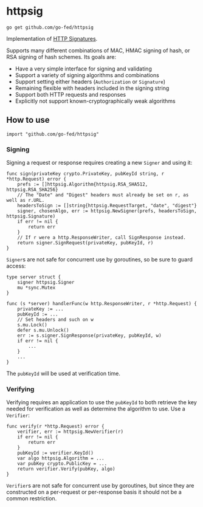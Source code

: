 # httpsig

`go get github.com/go-fed/httpsig`

Implementation of [HTTP Signatures](https://tools.ietf.org/html/draft-cavage-http-signatures).

Supports many different combinations of MAC, HMAC signing of hash, or RSA
signing of hash schemes. Its goals are:

* Have a very simple interface for signing and validating
* Support a variety of signing algorithms and combinations
* Support setting either headers (`Authorization` or `Signature`)
* Remaining flexible with headers included in the signing string
* Support both HTTP requests and responses
* Explicitly not support known-cryptographically weak algorithms

## How to use

`import "github.com/go-fed/httpsig"`

### Signing

Signing a request or response requires creating a new `Signer` and using it:

```
func sign(privateKey crypto.PrivateKey, pubKeyId string, r *http.Request) error {
	prefs := []httpsig.Algorithm{httpsig.RSA_SHA512, httpsig.RSA_SHA256}
	// The "Date" and "Digest" headers must already be set on r, as well as r.URL.
	headersToSign := []string{httpsig.RequestTarget, "date", "digest"}
	signer, chosenAlgo, err := httpsig.NewSigner(prefs, headersToSign, httpsig.Signature)
	if err != nil {
		return err
	}
	// If r were a http.ResponseWriter, call SignResponse instead.
	return signer.SignRequest(privateKey, pubKeyId, r)
}
```

`Signer`s are not safe for concurrent use by goroutines, so be sure to guard
access:

```
type server struct {
	signer httpsig.Signer
	mu *sync.Mutex
}

func (s *server) handlerFunc(w http.ResponseWriter, r *http.Request) {
	privateKey := ...
	pubKeyId := ...
	// Set headers and such on w
	s.mu.Lock()
	defer s.mu.Unlock()
	err := s.signer.SignResponse(privateKey, pubKeyId, w)
	if err != nil {
		...
	}
	...
}
```

The `pubKeyId` will be used at verification time.

### Verifying

Verifying requires an application to use the `pubKeyId` to both retrieve the key
needed for verification as well as determine the algorithm to use. Use a
`Verifier`:

```
func verify(r *http.Request) error {
	verifier, err := httpsig.NewVerifier(r)
	if err != nil {
		return err
	}
	pubKeyId := verifier.KeyId()
	var algo httpsig.Algorithm = ...
	var pubKey crypto.PublicKey = ...
	return verifier.Verify(pubKey, algo)
}
```

`Verifier`s are not safe for concurrent use by goroutines, but since they are
constructed on a per-request or per-response basis it should not be a common
restriction.
